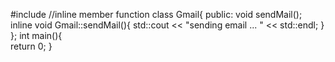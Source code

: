 
#include<iostream>
//inline member function
class Gmail{
    public:
        void sendMail();
    inline void Gmail::sendMail(){
        std::cout << "sending email ... " << std::endl;
    }    
};
int main(){           
    return 0;
}
